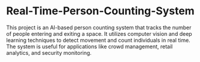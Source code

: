 # Real-Time-Person-Counting-System
This project is an AI-based person counting system that tracks the number of people entering and exiting a space. It utilizes computer vision and deep learning techniques to detect movement and count individuals in real time. The system is useful for applications like crowd management, retail analytics, and security monitoring.
